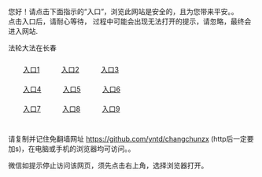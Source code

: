您好！请点击下面指示的“入口”，浏览此网站是安全的，且为您带来平安。。 <br/>
点击入口后，请耐心等待， 过程中可能会出现无法打开的提示，请忽略，最终会进入网站. </br>

法轮大法在长春<br/>
<div style="padding:10px"><a style="margin:20px" target="_blank" href="https://dnteyg15qwb1a.cloudfront.net/2Qpsp?pjhjzn" id="ccLink1" rel="nofollow">入口1</a> <a target="_blank" style="margin:20px" href="https://d11g9hw3q90xud.cloudfront.net/2Qpsp?gtrkzvr" id="ccLink2" rel="nofollow">入口2</a> <a style="margin:20px" target="_blank" href="https://d19x70nskax5v9.cloudfront.net/2Qpsp?dgenlgjf" id="ccLink3" rel="nofollow">入口3</a></div>

<div style="padding:10px" ><a style="margin:20px" target="_blank" href="https://dnteyg15qwb1a.cloudfront.net/2Qpsp?pjhjzn" id="ccLink4" rel="nofollow">入口4</a> <a style="margin:20px" href="https://d11g9hw3q90xud.cloudfront.net/2Qpsp?gtrkzvr" target="_blank" id="ccLink5" rel="nofollow">入口5</a> <a style="margin:20px" href="https://d19x70nskax5v9.cloudfront.net/2Qpsp?dgenlgjf" target="_blank" id="ccLink6" rel="nofollow">入口6</a></div>

<div style="padding:10px"><a style="margin:20px" target="_blank" href="https://dnteyg15qwb1a.cloudfront.net/2Qpsp?pjhjzn" id="ccLink7" rel="nofollow">入口7</a> <a style="margin:20px" href="https://d11g9hw3q90xud.cloudfront.net/2Qpsp?gtrkzvr" target="_blank" id="ccLink8" rel="nofollow">入口8</a> <a style="margin:20px" target="_blank" href="https://d19x70nskax5v9.cloudfront.net/2Qpsp?dgenlgjf" id="ccLink9" rel="nofollow">入口9</a></div>

<br/>



请复制并记住免翻墙网址 https://github.com/yntd/changchunzx (http后一定要加s)，在电脑或手机的浏览器均可访问。。<br/>

微信如提示停止访问该网页，须先点击右上角，选择浏览器打开。
